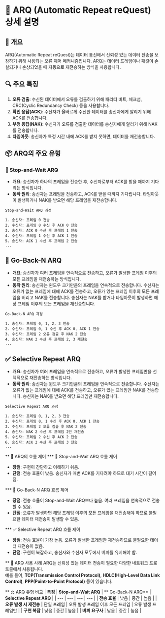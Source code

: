 # 🔄 ARQ (Automatic Repeat reQuest) 상세 설명

## 📝 개요
ARQ(Automatic Repeat reQuest)는 데이터 통신에서 신뢰성 있는 데이터 전송을 보장하기 위해 사용되는 오류 제어 메커니즘입니다. ARQ는 데이터 프레임이나 패킷이 손실되거나 손상되었을 때 자동으로 재전송하는 방식을 사용합니다.

## 🔍 주요 특징
1. **오류 검출**: 수신된 데이터에서 오류를 검출하기 위해 패리티 비트, 체크섬, CRC(Cyclic Redundancy Check) 등을 사용합니다.
2. **확인 응답(ACK)**: 수신자가 올바르게 수신한 데이터를 송신자에게 알리기 위해 ACK를 전송합니다.
3. **부정 응답(NAK)**: 수신자가 오류를 검출한 데이터를 송신자에게 알리기 위해 NAK를 전송합니다.
4. **타임아웃**: 송신자가 특정 시간 내에 ACK를 받지 못하면, 데이터를 재전송합니다.

## 📦 ARQ의 주요 유형

### 🛑 Stop-and-Wait ARQ
- **개요**: 송신자가 하나의 프레임을 전송한 후, 수신자로부터 ACK를 받을 때까지 기다리는 방식입니다.
- **동작 원리**: 송신자는 프레임을 전송하고, ACK를 받을 때까지 기다립니다. 타임아웃이 발생하거나 NAK를 받으면 해당 프레임을 재전송합니다.

```plaintext
Stop-and-Wait ARQ 과정

1. 송신자: 프레임 0 전송
2. 수신자: 프레임 0 수신 후 ACK 0 전송
3. 송신자: ACK 0 수신 후 프레임 1 전송
4. 수신자: 프레임 1 수신 후 ACK 1 전송
5. 송신자: ACK 1 수신 후 프레임 2 전송
...
```
## 🔄 Go-Back-N ARQ
- **개요**: 송신자가 여러 프레임을 연속적으로 전송하고, 오류가 발생한 프레임 이후의 모든 프레임을 재전송하는 방식입니다.
- **동작 원리**: 송신자는 윈도우 크기만큼의 프레임을 연속적으로 전송합니다. 수신자는 오류가 없는 프레임에 대해 ACK를 전송하고, 오류가 있는 프레임 이후의 모든 프레임을 버리고 NAK를 전송합니다. 송신자는 NAK를 받거나 타임아웃이 발생하면 해당 프레임 이후의 모든 프레임을 재전송합니다.

```plaintext
Go-Back-N ARQ 과정

1. 송신자: 프레임 0, 1, 2, 3 전송
2. 수신자: 프레임 0, 1 수신 후 ACK 0, ACK 1 전송
3. 수신자: 프레임 2 오류 검출 후 NAK 2 전송
4. 송신자: NAK 2 수신 후 프레임 2, 3 재전송
...
```

## ✅ Selective Repeat ARQ
- **개요**: 송신자가 여러 프레임을 연속적으로 전송하고, 오류가 발생한 프레임만을 선택적으로 재전송하는 방식입니다.
- **동작 원리**: 송신자는 윈도우 크기만큼의 프레임을 연속적으로 전송합니다. 수신자는 오류가 없는 프레임에 대해 ACK를 전송하고, 오류가 있는 프레임만 NAK를 전송합니다. 송신자는 NAK를 받으면 해당 프레임만 재전송합니다.

```plaintext
Selective Repeat ARQ 과정

1. 송신자: 프레임 0, 1, 2, 3 전송
2. 수신자: 프레임 0, 1 수신 후 ACK 0, ACK 1 전송
3. 수신자: 프레임 2 오류 검출 후 NAK 2 전송
4. 송신자: NAK 2 수신 후 프레임 2만 재전송
5. 수신자: 프레임 2 수신 후 ACK 2 전송
6. 송신자: ACK 2 수신 후 프레임 3 전송
...
```

** 🔧 ARQ의 흐름 제어
*** 🛑 Stop-and-Wait ARQ 흐름 제어
- **장점**: 구현이 간단하고 이해하기 쉬움.
- **단점**: 전송 효율이 낮음. 송신자가 매번 ACK를 기다려야 하므로 대기 시간이 길어짐.

*** 🔄 Go-Back-N ARQ 흐름 제어
- **장점**: 전송 효율이 Stop-and-Wait ARQ보다 높음. 여러 프레임을 연속적으로 전송할 수 있음.
- **단점**: 오류가 발생하면 해당 프레임 이후의 모든 프레임을 재전송해야 하므로 불필요한 데이터 재전송이 발생할 수 있음.

*** ✅ Selective Repeat ARQ 흐름 제어
- **장점**: 전송 효율이 가장 높음. 오류가 발생한 프레임만 재전송하므로 불필요한 데이터 재전송이 없음.
- **단점**: 구현이 복잡하고, 송신자와 수신자 모두에서 버퍼를 유지해야 함.

** 💬 ARQ 사용 사례
ARQ는 신뢰성 있는 데이터 전송이 필요한 다양한 네트워크 프로토콜에서 사용됩니다.   
예를 들어, **TCP(Transmission Control Protocol)**, **HDLC(High-Level Data Link Control)**, **PPP(Point-to-Point Protocol)** 등이 있습니다.

** ⚖️ ARQ 유형 비교
| **특징** | **Stop-and-Wait ARQ** | **	Go-Back-N ARQ** | **Selective Repeat ARQ** |
| --- | --- | --- | --- |
| **전송 효율** | 낮음 | 중간 | 높음 |
| **오류 발생 시 재전송** | 단일 프레임 | 오류 발생 프레임 이후 모든 프레임 | 오류 발생 프레임만 | 
| **구현 복잡** | 낮음 | 중간 | 높음 | 
| **버퍼 요구사** | 낮음 | 중간 | 높음 | 
